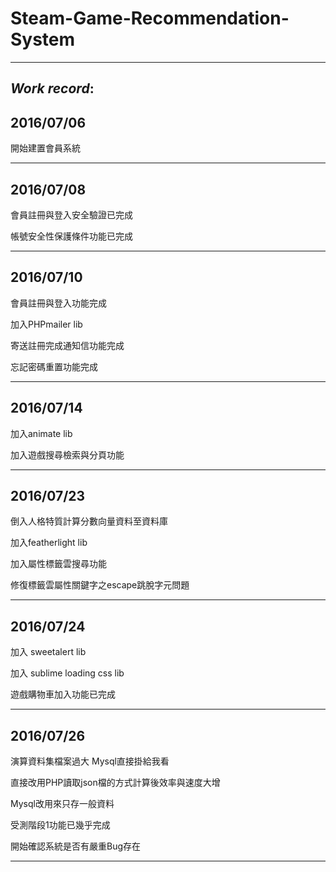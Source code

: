 # Steam-Game-Recommendation-System

------------------------------------------------


## *Work record*:


## 2016/07/06

開始建置會員系統

------------------------------------------------

## 2016/07/08

會員註冊與登入安全驗證已完成

帳號安全性保護條件功能已完成

------------------------------------------------

## 2016/07/10

會員註冊與登入功能完成

加入PHPmailer lib

寄送註冊完成通知信功能完成

忘記密碼重置功能完成

------------------------------------------------

## 2016/07/14

加入animate lib

加入遊戲搜尋檢索與分頁功能

------------------------------------------------

## 2016/07/23

倒入人格特質計算分數向量資料至資料庫

加入featherlight lib

加入屬性標籤雲搜尋功能

修復標籤雲屬性關鍵字之escape跳脫字元問題

------------------------------------------------

## 2016/07/24

加入 sweetalert lib

加入 sublime loading css lib

遊戲購物車加入功能已完成

------------------------------------------------

## 2016/07/26

演算資料集檔案過大 Mysql直接掛給我看

直接改用PHP讀取json檔的方式計算後效率與速度大增

Mysql改用來只存一般資料

受測階段1功能已幾乎完成

開始確認系統是否有嚴重Bug存在

------------------------------------------------